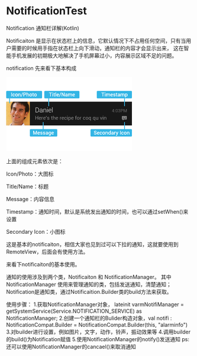 # NotificationTest
Notification 通知栏详解(Kotlin)

Notificaiton 是显示在状态栏上的信息，它默认情况下不占用任何空间，只有当用户需要的时候用手指在状态栏上向下滑动，通知栏的内容才会显示出来，
这在智能手机发展的初期极大地解决了手机屏幕过小，内容展示区域不足的问题。

notification 先来看下基本构成

![图片不存在](https://github.com/tzt1994/imageLib/blob/master/NotificationTest/38056771.jpg)

上面的组成元素依次是：

Icon/Photo：大图标

Title/Name：标题

Message：内容信息

Timestamp：通知时间，默认是系统发出通知的时间，也可以通过setWhen()来设置

Secondary Icon：小图标

这是基本的notificaiton，相信大家也见到过可以下拉的通知，这就要使用到RemoteView，后面会有使用方法。

来看下notificaiton的基本使用。

通知的使用涉及到两个类，Notificaiton 和 NotificationManager。
其中NotificationManager 使用来管理通知的类，包括发送通知，清楚通知；Notification是通知类，通过Notificaition.Builder类的build方法来获取。

使用步骤：
1.获取NotificationManager对象， lateinit varmNotifiManager = getSystemService(Service.NOTIFICATION_SERVICE) as NotificationManager;
2.创建一个通知栏的Bulider构造对象，val notifi : NotificationCompat.Builder = NotificationCompat.Builder(this, "alarminfo")
3.对builder进行设置，例如图片，文字，动作，铃声，振动效果等
4.调用builder的build()为Notification赋值
5.使用NotificationManager的notify()发送通知
ps:还可以使用NotificationManager的cancael()来取消通知
